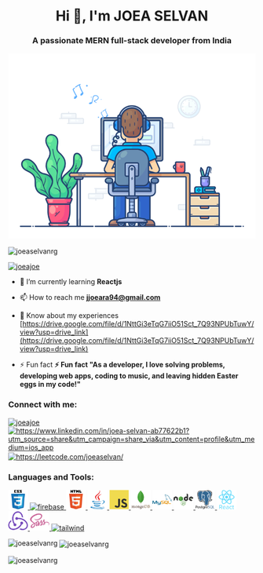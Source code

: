 <h1 align="center">Hi 👋, I'm JOEA SELVAN</h1>
<h3 align="center">A passionate MERN full-stack developer
 from India</h3>
<img align=“right” alt=“coding” width=“400” src="https://raw.githubusercontent.com/jsuarezruiz/jsuarezruiz/master/images/coding.gif">
<p align="left"> <img src="https://komarev.com/ghpvc/?username=joeaselvanrg&label=Profile%20views&color=0e75b6&style=flat" alt="joeaselvanrg" /> </p>

<p align="left"> <a href="https://twitter.com/joeajoe" target="blank"><img src="https://img.shields.io/twitter/follow/joeajoe?logo=twitter&style=for-the-badge" alt="joeajoe" /></a> </p>

- 🌱 I’m currently learning **Reactjs**

- 📫 How to reach me **jjoeara94@gmail.com**

- 📄 Know about my experiences [https://drive.google.com/file/d/1NttGi3eTqG7iiO51Sct_7Q93NPUbTuwY/view?usp=drive_link](https://drive.google.com/file/d/1NttGi3eTqG7iiO51Sct_7Q93NPUbTuwY/view?usp=drive_link)

- ⚡ Fun fact **⚡ Fun fact "As a developer, I love solving problems, developing web apps, coding to music, and leaving hidden Easter eggs in my code!"**

<h3 align="left">Connect with me:</h3>
<p align="left">
<a href="https://twitter.com/joeajoe" target="blank"><img align="center" src="https://raw.githubusercontent.com/rahuldkjain/github-profile-readme-generator/master/src/images/icons/Social/twitter.svg" alt="joeajoe" height="30" width="40" /></a>
<a href="https://linkedin.com/in/https://www.linkedin.com/in/joea-selvan-ab77622b1?utm_source=share&utm_campaign=share_via&utm_content=profile&utm_medium=ios_app" target="blank"><img align="center" src="https://raw.githubusercontent.com/rahuldkjain/github-profile-readme-generator/master/src/images/icons/Social/linked-in-alt.svg" alt="https://www.linkedin.com/in/joea-selvan-ab77622b1?utm_source=share&utm_campaign=share_via&utm_content=profile&utm_medium=ios_app" height="30" width="40" /></a>
<a href="https://www.leetcode.com/https://leetcode.com/joeaselvan/" target="blank"><img align="center" src="https://raw.githubusercontent.com/rahuldkjain/github-profile-readme-generator/master/src/images/icons/Social/leet-code.svg" alt="https://leetcode.com/joeaselvan/" height="30" width="40" /></a>
</p>

<h3 align="left">Languages and Tools:</h3>
<p align="left"> <a href="https://www.w3schools.com/css/" target="_blank" rel="noreferrer"> <img src="https://raw.githubusercontent.com/devicons/devicon/master/icons/css3/css3-original-wordmark.svg" alt="css3" width="40" height="40"/> </a> <a href="https://firebase.google.com/" target="_blank" rel="noreferrer"> <img src="https://www.vectorlogo.zone/logos/firebase/firebase-icon.svg" alt="firebase" width="40" height="40"/> </a> <a href="https://www.w3.org/html/" target="_blank" rel="noreferrer"> <img src="https://raw.githubusercontent.com/devicons/devicon/master/icons/html5/html5-original-wordmark.svg" alt="html5" width="40" height="40"/> </a> <a href="https://www.java.com" target="_blank" rel="noreferrer"> <img src="https://raw.githubusercontent.com/devicons/devicon/master/icons/java/java-original.svg" alt="java" width="40" height="40"/> </a> <a href="https://developer.mozilla.org/en-US/docs/Web/JavaScript" target="_blank" rel="noreferrer"> <img src="https://raw.githubusercontent.com/devicons/devicon/master/icons/javascript/javascript-original.svg" alt="javascript" width="40" height="40"/> </a> <a href="https://www.mongodb.com/" target="_blank" rel="noreferrer"> <img src="https://raw.githubusercontent.com/devicons/devicon/master/icons/mongodb/mongodb-original-wordmark.svg" alt="mongodb" width="40" height="40"/> </a> <a href="https://www.mysql.com/" target="_blank" rel="noreferrer"> <img src="https://raw.githubusercontent.com/devicons/devicon/master/icons/mysql/mysql-original-wordmark.svg" alt="mysql" width="40" height="40"/> </a> <a href="https://nodejs.org" target="_blank" rel="noreferrer"> <img src="https://raw.githubusercontent.com/devicons/devicon/master/icons/nodejs/nodejs-original-wordmark.svg" alt="nodejs" width="40" height="40"/> </a> <a href="https://www.postgresql.org" target="_blank" rel="noreferrer"> <img src="https://raw.githubusercontent.com/devicons/devicon/master/icons/postgresql/postgresql-original-wordmark.svg" alt="postgresql" width="40" height="40"/> </a> <a href="https://reactjs.org/" target="_blank" rel="noreferrer"> <img src="https://raw.githubusercontent.com/devicons/devicon/master/icons/react/react-original-wordmark.svg" alt="react" width="40" height="40"/> </a> <a href="https://redux.js.org" target="_blank" rel="noreferrer"> <img src="https://raw.githubusercontent.com/devicons/devicon/master/icons/redux/redux-original.svg" alt="redux" width="40" height="40"/> </a> <a href="https://sass-lang.com" target="_blank" rel="noreferrer"> <img src="https://raw.githubusercontent.com/devicons/devicon/master/icons/sass/sass-original.svg" alt="sass" width="40" height="40"/> </a> <a href="https://tailwindcss.com/" target="_blank" rel="noreferrer"> <img src="https://www.vectorlogo.zone/logos/tailwindcss/tailwindcss-icon.svg" alt="tailwind" width="40" height="40"/> </a> </p>

<p><img align="left" src="https://github-readme-stats.vercel.app/api/top-langs?username=joeaselvanrg&show_icons=true&locale=en&layout=compact" alt="joeaselvanrg" /></p>

<p>&nbsp;<img align="center" src="https://github-readme-stats.vercel.app/api?username=joeaselvanrg&show_icons=true&locale=en" alt="joeaselvanrg" /></p>

<p><img align="center" src="https://github-readme-streak-stats.herokuapp.com/?user=joeaselvanrg&" alt="joeaselvanrg" /></p>
